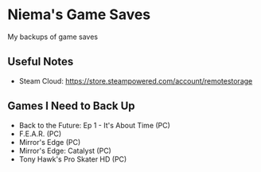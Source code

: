 # Niema's Game Saves
My backups of game saves

## Useful Notes
* Steam Cloud: https://store.steampowered.com/account/remotestorage

## Games I Need to Back Up
* Back to the Future: Ep 1 - It's About Time (PC)
* F.E.A.R. (PC)
* Mirror's Edge (PC)
* Mirror's Edge: Catalyst (PC)
* Tony Hawk's Pro Skater HD (PC)
